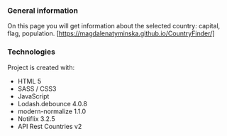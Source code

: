 ### General information
On this page you will get information about the selected country: capital, flag, population.
[https://magdalenatyminska.github.io/CountryFinder/]

### Technologies
Project is created with:
* HTML 5
* SASS / CSS3
* JavaScript
* Lodash.debounce 4.0.8
* modern-normalize 1.1.0
* Notiflix 3.2.5
* API Rest Countries v2


